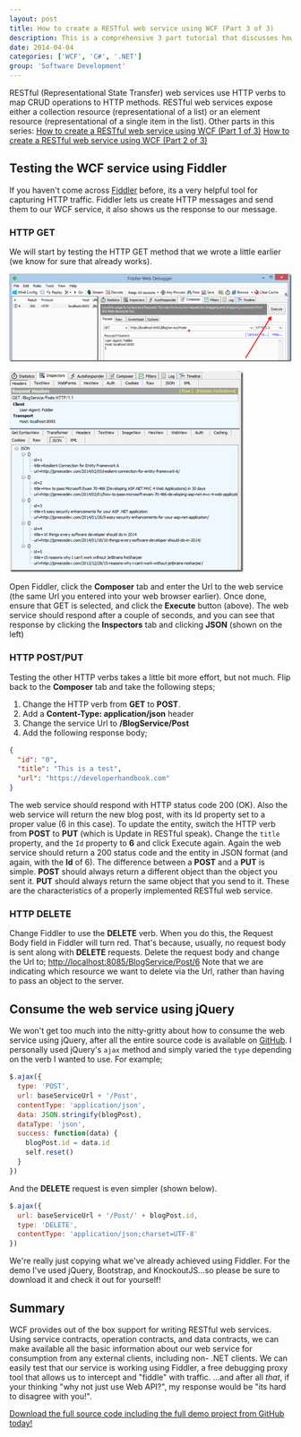 ```yaml
---
layout: post
title: How to create a RESTful web service using WCF (Part 3 of 3)
description: This is a comprehensive 3 part tutorial that discusses how to create a RESTful web service using WCF. This is the introductory post to get you set up.
date: 2014-04-04
categories: ['WCF', 'C#', '.NET']
group: 'Software Development'
---
```


RESTful (Representational State Transfer) web services use HTTP verbs to map CRUD operations to HTTP methods. RESTful web services expose either a collection resource (representational of a list) or an element resource (representational of a single item in the list). Other parts in this series: [How to create a RESTful web service using WCF (Part 1 of 3)](/wcf/how-to-create-a-restful-web-service-using-wcf-part-1-of-3/) [How to create a RESTful web service using WCF (Part 2 of 3)](/wcf/how-to-create-a-restful-web-service-using-wcf-part-2-of-3/)

## Testing the WCF service using Fiddler

If you haven't come across [Fiddler](http://www.telerik.com/fiddler) before, its a very helpful tool for capturing HTTP traffic. Fiddler lets us create HTTP messages and send them to our WCF service, it also shows us the response to our message.

### HTTP GET

We will start by testing the HTTP GET method that we wrote a little earlier (we know for sure that already works).

![execute_thumb2](execute_thumb21.png)

![getresponse_thumb2](getresponse_thumb21.png)

Open Fiddler, click the **Composer** tab and enter the Url to the web service (the same Url you entered into your web browser earlier). Once done, ensure that GET is selected, and click the **Execute** button (above). The web service should respond after a couple of seconds, and you can see that response by clicking the **Inspectors** tab and clicking **JSON** (shown on the left)

### HTTP POST/PUT

Testing the other HTTP verbs takes a little bit more effort, but not much. Flip back to the **Composer** tab and take the following steps;

1.  Change the HTTP verb from **GET** to **POST**.
2.  Add a **Content-Type: application/json** header
3.  Change the service Url to **/BlogService/Post**
4.  Add the following response body;

```json
{
  "id": "0",
  "title": "This is a test",
  "url": "https://developerhandbook.com"
}
```

The web service should respond with HTTP status code 200 (OK). Also the web service will return the new blog post, with its Id property set to a proper value (6 in this case). To update the entity, switch the HTTP verb from **POST** to **PUT** (which is Update in RESTful speak)**.** Change the `title` property, and the `Id` property to **6** and click Execute again. Again the web service should return a 200 status code and the entity in JSON format (and again, with the **Id** of 6). The difference between a **POST** and a **PUT** is simple. **POST** should always return a different object than the object you sent it. **PUT** should always return the same object that you send to it. These are the characteristics of a properly implemented RESTful web service.

### HTTP DELETE

Change Fiddler to use the **DELETE** verb. When you do this, the Request Body field in Fiddler will turn red. That's because, usually, no request body is sent along with **DELETE** requests. Delete the request body and change the Url to; [http://localhost:8085/BlogService/Post/6](http://localhost:8085/BlogService/Post/6) Note that we are indicating which resource we want to delete via the Url, rather than having to pass an object to the server.

## Consume the web service using jQuery

We won't get too much into the nitty-gritty about how to consume the web service using jQuery, after all the entire source code is available on [GitHub](https://github.com/jpreecedev/RESTfulTutorial). I personally used jQuery's `ajax` method and simply varied the `type` depending on the verb I wanted to use. For example;

```javascript
$.ajax({
  type: 'POST',
  url: baseServiceUrl + '/Post',
  contentType: 'application/json',
  data: JSON.stringify(blogPost),
  dataType: 'json',
  success: function(data) {
    blogPost.id = data.id
    self.reset()
  }
})
```

And the **DELETE** request is even simpler (shown below).

```javascript
$.ajax({
  url: baseServiceUrl + '/Post/' + blogPost.id,
  type: 'DELETE',
  contentType: 'application/json;charset=UTF-8'
})
```

We're really just copying what we've already achieved using Fiddler. For the demo I've used jQuery, Bootstrap, and KnockoutJS...so please be sure to download it and check it out for yourself!

## Summary

WCF provides out of the box support for writing RESTful web services. Using service contracts, operation contracts, and data contracts, we can make available all the basic information about our web service for consumption from any external clients, including non- .NET clients. We can easily test that our service is working using Fiddler, a free debugging proxy tool that allows us to intercept and "fiddle" with traffic. ...and after all _that_, if your thinking "why not just use Web API?", my response would be "its hard to disagree with you!".

[Download the full source code including the full demo project from GitHub today!](https://github.com/jpreecedev/RESTfulTutorial)

